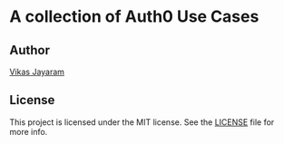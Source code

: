# A collection of Auth0 Use Cases
## Author

[Vikas Jayaram](https://github.com/vikasjayaram)

## License

This project is licensed under the MIT license. See the [LICENSE](./LICENSE) file for more info.
